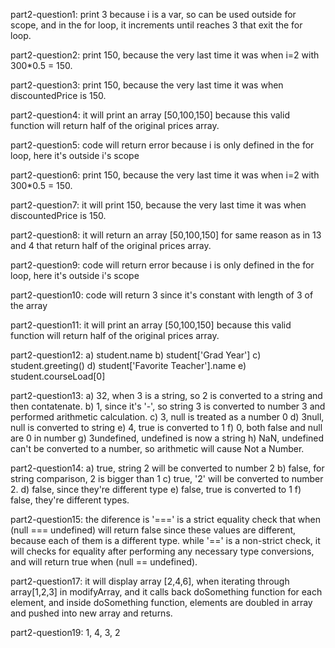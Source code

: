 part2-question1: 
    print 3 because i is a var, so can be used outside for scope, and in the for loop, it increments until reaches 3 that exit the for loop.

part2-question2:
     print 150, because the very last time it was when i=2 with 300*0.5 = 150.

part2-question3: 
    print 150, because the very last time it was when discountedPrice is 150.

part2-question4: 
    it will print an array [50,100,150] because this valid function will return half of the original prices array.

part2-question5: 
    code will return error because i is only defined in the for loop, here it's outside i's scope

part2-question6: 
    print 150, because the very last time it was when i=2 with 300*0.5 = 150.

part2-question7: 
    it will print 150, because the very last time it was when discountedPrice is 150.

part2-question8: 
    it will return an array [50,100,150] for same reason as in 13 and 4 that return half of the original prices array.

part2-question9: 
    code will return error because i is only defined in the for loop, here it's outside i's scope

part2-question10: 
    code will return 3 since it's constant with length of 3 of the array

part2-question11: 
    it will print an array [50,100,150] because this valid function will return half of the original prices array.

part2-question12: 
                a) student.name
                b) student['Grad Year']
                c) student.greeting() 
                d) student['Favorite Teacher'].name 
                e) student.courseLoad[0]

part2-question13:
                a) 32, when 3 is a string, so 2 is converted to a string and then contatenate.
                b) 1, since it's '-', so string 3 is converted to number 3 and performed arithmetic calculation.
                c) 3, null is treated as a number 0
                d) 3null, null is converted to string
                e) 4, true is converted to 1
                f) 0, both false and null are 0 in number
                g) 3undefined, undefined is now a string
                h) NaN, undefined can't be converted to a number, so arithmetic will cause Not a Number.

part2-question14:
                a) true, string 2 will be converted to number 2
                b) false, for string comparison, 2 is bigger than 1
                c) true, '2' will be converted to number 2.
                d) false, since they're different type
                e) false, true is converted to 1
                f) false, they're different types.

part2-question15:
    the diference is '===' is a strict equality check that when (null === undefined) will return false since these values are different, because each of them is a different type.
    while '==' is a non-strict check, it will checks for equality after performing any necessary type conversions, and will return true when (null == undefined).

part2-question17: 
    it will display array [2,4,6], when iterating through array[1,2,3] in modifyArray, and it calls back doSomething function for each element, and inside doSomething function, elements are doubled in array and pushed into new array and returns.

part2-question19:
    1, 4, 3, 2
